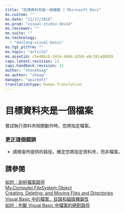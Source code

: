 ```yaml
---
title: "目標資料夾是一個檔案 | Microsoft Docs"
ms.custom: ""
ms.date: "11/17/2016"
ms.prod: "visual-studio-dev14"
ms.reviewer: ""
ms.suite: ""
ms.technology: 
  - "devlang-visual-basic"
ms.tgt_pltfrm: ""
ms.topic: "article"
ms.assetid: c5e40bcb-2414-4484-b2b9-a9c391ad0029
caps.latest.revision: 11
caps.handback.revision: 11
author: "stevehoag"
ms.author: "shoag"
manager: "wpickett"
translationtype: Human Translation
---
```

# 目標資料夾是一個檔案
嘗試執行資料夾相關動作時，您將指定檔案。  
  
### 更正這個錯誤  
  
-   請檢查所提供的路徑，確定您將指定資料夾，而非檔案。  
  
## 請參閱  
 [如何：剖析檔案路徑](../../visual-basic/developing-apps/programming/drives-directories-files/how-to-parse-file-paths.md)   
 [My.Computer.FileSystem Object](../../visual-basic/language-reference/objects/my-computer-filesystem-object.md)   
 [Creating, Deleting, and Moving Files and Directories](../../visual-basic/developing-apps/programming/drives-directories-files/creating-deleting-and-moving-files-and-directories.md)   
 [Visual Basic 中的檔案、目錄和磁碟機屬性](http://msdn.microsoft.com/zh-tw/131593e9-d1b0-4c89-9c03-ae8afc458829)   
 [如何：判斷 Visual Basic 中檔案的絕對路徑](http://msdn.microsoft.com/zh-tw/4c6769df-e9b9-4b69-bfdf-ce4cfbda30ff)